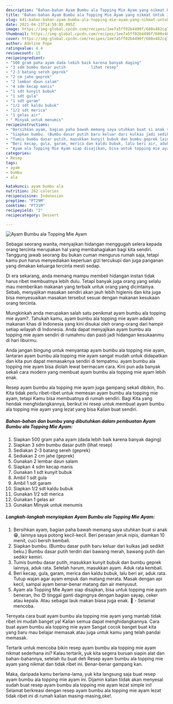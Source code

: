 ```yaml
---
description: "Bahan-bahan Ayam Bumbu ala Topping Mie Ayam yang nikmat Untuk Jualan"
title: "Bahan-bahan Ayam Bumbu ala Topping Mie Ayam yang nikmat Untuk Jualan"
slug: 641-bahan-bahan-ayam-bumbu-ala-topping-mie-ayam-yang-nikmat-untuk-jualan
date: 2021-04-23T14:59:05.095Z
image: https://img-global.cpcdn.com/recipes/1ee7a5ff02b4490f/680x482cq70/ayam-bumbu-ala-topping-mie-ayam-foto-resep-utama.jpg
thumbnail: https://img-global.cpcdn.com/recipes/1ee7a5ff02b4490f/680x482cq70/ayam-bumbu-ala-topping-mie-ayam-foto-resep-utama.jpg
cover: https://img-global.cpcdn.com/recipes/1ee7a5ff02b4490f/680x482cq70/ayam-bumbu-ala-topping-mie-ayam-foto-resep-utama.jpg
author: Adeline Pope
ratingvalue: 4.4
reviewcount: 15
recipeingredient:
- "500 gram paha ayam dada lebih baik karena banyak daging"
- "3 sdm bumbu dasar putih           lihat resep"
- "2-3 batang sereh geprek"
- "2 cm jahe geprek"
- "2 lembar daun salam"
- "4 sdm kecap manis"
- "1 sdt kunyit bubuk"
- "1 sdt gula"
- "1 sdt garam"
- "1/2 sdt kaldu bubuk"
- "1/2 sdt merica"
- "1 gelas air"
- " Minyak untuk menumis"
recipeinstructions:
- "Bersihkan ayam, bagian paha bawah memang saya utuhkan buat si anak 😁, lainnya saya potong kecil-kecil. Beri perasan jeruk nipis, diamkan 10 menit, cuci bersih kembali."
- "Siapkan bumbu. (Bumbu dasar putih baru keluar dari kulkas jadi sedikit beku.) Bumbu dasar putih terdiri dari bawang merah, bawang putih dan sedikir kemiri."
- "Tumis bumbu dasar putih, masukkan kunyit bubuk dan bumbu geprek lainnya, aduk rata. Setelah harum, masukkan ayam. Aduk rata kembali."
- "Beri kecap, gula, garam, merica dan kaldu bubuk, lalu beri air, aduk rata. Tutup wajan agar ayam empuk dan matang merata. Masak dengan api kecil, sampai ayam benar-benar matang dan air menyusut."
- "Ayam ala Topping Mie Ayam siap disajikan, bisa untuk topping mie ayam beneran, lho 😍 tinggal ganti dagingnya dengan bagian sayap, ceker atau kepala. Atau sebagai lauk makan biasa juga enak. 🤤 Selamat mencoba."
categories:
- Resep
tags:
- ayam
- bumbu
- ala

katakunci: ayam bumbu ala 
nutrition: 262 calories
recipecuisine: Indonesian
preptime: "PT29M"
cooktime: "PT31M"
recipeyield: "2"
recipecategory: Dessert

---
```



![Ayam Bumbu ala Topping Mie Ayam](https://img-global.cpcdn.com/recipes/1ee7a5ff02b4490f/680x482cq70/ayam-bumbu-ala-topping-mie-ayam-foto-resep-utama.jpg)

Sebagai seorang wanita, menyajikan hidangan menggugah selera kepada orang tercinta merupakan hal yang membahagiakan bagi kita sendiri. Tanggung jawab seorang ibu bukan cuman mengurus rumah saja, tetapi kamu pun harus menyediakan keperluan gizi tercukupi dan juga panganan yang dimakan keluarga tercinta mesti sedap.

Di era  sekarang, anda memang mampu membeli hidangan instan tidak harus ribet membuatnya lebih dulu. Tetapi banyak juga orang yang selalu mau memberikan makanan yang terbaik untuk orang yang dicintainya. Sebab, menyajikan masakan sendiri akan jauh lebih higienis dan kita juga bisa menyesuaikan masakan tersebut sesuai dengan makanan kesukaan orang tercinta. 



Mungkinkah anda merupakan salah satu penikmat ayam bumbu ala topping mie ayam?. Tahukah kamu, ayam bumbu ala topping mie ayam adalah makanan khas di Indonesia yang kini disukai oleh orang-orang dari hampir setiap wilayah di Indonesia. Anda dapat menyajikan ayam bumbu ala topping mie ayam sendiri di rumahmu dan pasti jadi hidangan kesukaanmu di hari liburmu.

Anda jangan bingung untuk menyantap ayam bumbu ala topping mie ayam, lantaran ayam bumbu ala topping mie ayam sangat mudah untuk didapatkan dan kita pun dapat memasaknya sendiri di tempatmu. ayam bumbu ala topping mie ayam bisa diolah lewat bermacam cara. Kini pun ada banyak sekali cara modern yang membuat ayam bumbu ala topping mie ayam lebih enak.

Resep ayam bumbu ala topping mie ayam juga gampang sekali dibikin, lho. Kita tidak perlu ribet-ribet untuk memesan ayam bumbu ala topping mie ayam, tetapi Kamu bisa membuatnya di rumah sendiri. Bagi Kita yang hendak menghidangkannya, berikut ini resep untuk membuat ayam bumbu ala topping mie ayam yang lezat yang bisa Kalian buat sendiri.

<!--inarticleads1-->

##### Bahan-bahan dan bumbu yang dibutuhkan dalam pembuatan Ayam Bumbu ala Topping Mie Ayam:

1. Siapkan 500 gram paha ayam (dada lebih baik karena banyak daging)
1. Siapkan 3 sdm bumbu dasar putih           (lihat resep)
1. Sediakan 2-3 batang sereh (geprek)
1. Sediakan 2 cm jahe (geprek)
1. Gunakan 2 lembar daun salam
1. Siapkan 4 sdm kecap manis
1. Gunakan 1 sdt kunyit bubuk
1. Ambil 1 sdt gula
1. Ambil 1 sdt garam
1. Siapkan 1/2 sdt kaldu bubuk
1. Gunakan 1/2 sdt merica
1. Gunakan 1 gelas air
1. Gunakan  Minyak untuk menumis




<!--inarticleads2-->

##### Langkah-langkah menyiapkan Ayam Bumbu ala Topping Mie Ayam:

1. Bersihkan ayam, bagian paha bawah memang saya utuhkan buat si anak 😁, lainnya saya potong kecil-kecil. Beri perasan jeruk nipis, diamkan 10 menit, cuci bersih kembali.
1. Siapkan bumbu. (Bumbu dasar putih baru keluar dari kulkas jadi sedikit beku.) Bumbu dasar putih terdiri dari bawang merah, bawang putih dan sedikir kemiri.
1. Tumis bumbu dasar putih, masukkan kunyit bubuk dan bumbu geprek lainnya, aduk rata. Setelah harum, masukkan ayam. Aduk rata kembali.
1. Beri kecap, gula, garam, merica dan kaldu bubuk, lalu beri air, aduk rata. Tutup wajan agar ayam empuk dan matang merata. Masak dengan api kecil, sampai ayam benar-benar matang dan air menyusut.
1. Ayam ala Topping Mie Ayam siap disajikan, bisa untuk topping mie ayam beneran, lho 😍 tinggal ganti dagingnya dengan bagian sayap, ceker atau kepala. Atau sebagai lauk makan biasa juga enak. 🤤 - Selamat mencoba.




Ternyata cara buat ayam bumbu ala topping mie ayam yang mantab tidak ribet ini mudah banget ya! Kalian semua dapat menghidangkannya. Cara buat ayam bumbu ala topping mie ayam Sangat cocok banget buat kita yang baru mau belajar memasak atau juga untuk kamu yang telah pandai memasak.

Tertarik untuk mencoba bikin resep ayam bumbu ala topping mie ayam nikmat sederhana ini? Kalau tertarik, yuk kita segera buruan siapin alat dan bahan-bahannya, setelah itu buat deh Resep ayam bumbu ala topping mie ayam yang nikmat dan tidak ribet ini. Benar-benar gampang kan. 

Maka, daripada kamu berlama-lama, yuk kita langsung saja buat resep ayam bumbu ala topping mie ayam ini. Dijamin kalian tiidak akan menyesal sudah buat resep ayam bumbu ala topping mie ayam lezat simple ini! Selamat berkreasi dengan resep ayam bumbu ala topping mie ayam lezat tidak ribet ini di rumah kalian masing-masing,oke!.


